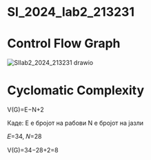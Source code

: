 # SI_2024_lab2_213231

# Control Flow Graph

![SIlab2_2024_213231 drawio](https://github.com/leonnche/SI_2024_lab2_213231/assets/117518119/8ca86578-c4c4-408a-9077-56f7cce7220e)

# Cyclomatic Complexity

V(G)=E−N+2

Каде:
E е бројот на рабови
N е бројот на јазли

𝐸=34, 𝑁=28

V(G)=34−28+2=8
